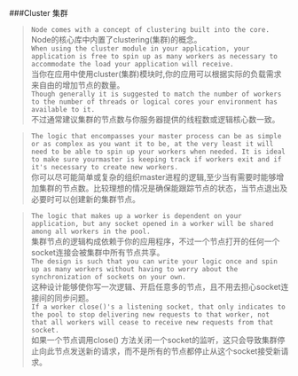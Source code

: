 
###Cluster 集群

>`Node comes with a concept of clustering built into the core.`  
Node的核心库中内置了clustering(集群)的概念。  
>`When using the cluster module in your application, your application is free to spin up as many workers as necessary to accommodate the load your application will receive.`  
当你在应用中使用cluster(集群)模块时,你的应用可以根据实际的负载需求来自由的增加节点的数量。  
>`Though generally it is suggested to match the number of workers to the number of threads or logical cores your environment has available to it.`  
不过通常建议集群的节点数与你服务器提供的线程数或逻辑核心数一致。  


>`The logic that encompasses your master process can be as simple or as complex as you want it to be, at the very least it will need to be able to spin up your workers when needed. It is ideal to make sure yourmaster is keeping track if workers exit and if it's necessary to create new workers.`  
你可以尽可能简单或复杂的组织master进程的逻辑,至少当有需要时能够增加集群的节点数。比较理想的情况是确保能跟踪节点的状态，当节点退出及必要时可以创建新的集群节点。  


>`The logic that makes up a worker is dependent on your application, but any socket opened in a worker will be shared among all workers in the pool.`  
集群节点的逻辑构成依赖于你的应用程序，不过一个节点打开的任何一个socket连接会被集群中所有节点共享。  
>`The design is such that you can write your logic once and spin up as many workers without having to worry about the synchronization of sockets on your own.`  
这种设计能够使你写一次逻辑、开启任意多的节点，且不用去担心socket连接间的同步问题。  
>`If a worker close()'s a listening socket, that only indicates to the pool to stop delivering new requests to that worker, not that all workers will cease to receive new requests from that socket.`  
如果一个节点调用close() 方法关闭一个socket的监听，这只会导致集群停止向此节点发送新的请求，而不是所有的节点都停止从这个socket接受新请求。  




